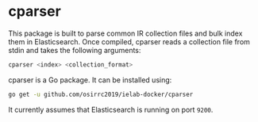 # cparser

This package is built to parse common IR collection files and bulk index them in Elasticsearch. Once compiled, cparser reads a collection file from stdin and takes the following arguments:

```bash
cparser <index> <collection_format>
```

cparser is a Go package. It can be installed using:

```bash
go get -u github.com/osirrc2019/ielab-docker/cparser
```

It currently assumes that Elasticsearch is running on port `9200`.